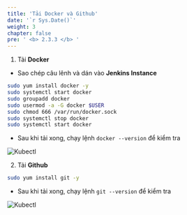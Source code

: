 ```yaml
---
title: 'Tải Docker và Github'
date: '`r Sys.Date()`'
weight: 3
chapter: false
pre: ' <b> 2.3.3 </b> '
---
```


1. Tải **Docker**

- Sao chép câu lênh và dán vào **Jenkins Instance**

```bash
sudo yum install docker -y
sudo systemctl start docker
sudo groupadd docker
sudo usermod -a -G docker $USER
sudo chmod 666 /var/run/docker.sock
sudo systemctl stop docker
sudo systemctl start docker
```

- Sau khi tải xong, chạy lệnh `docker --version` để kiểm tra

![Kubectl](/images/2.prerequisite/2.3.3-downloaddocker.png)

2. Tải **Github**

```bash
sudo yum install git -y
```

- Sau khi tải xong, chạy lệnh `git --version` để kiểm tra

![Kubectl](/images/2.prerequisite/2.3.3-downloadgithub.png)
